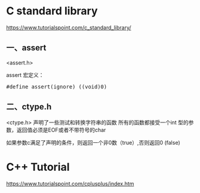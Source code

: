 
# C standard library
https://www.tutorialspoint.com/c_standard_library/

## 一、assert
<assert.h>

assert 宏定义：
<pre>
#define assert(ignore) ((void)0)
</pre>

## 二、ctype.h
<ctype.h>
声明了一些测试和转换字符串的函数
所有的函数都接受一个int 型的参数，返回值必须是EOF或者不带符号的char

如果参数c满足了声明的条件，则返回一个非0数（true）,否则返回0 (false)

# C++ Tutorial
https://www.tutorialspoint.com/cplusplus/index.htm


